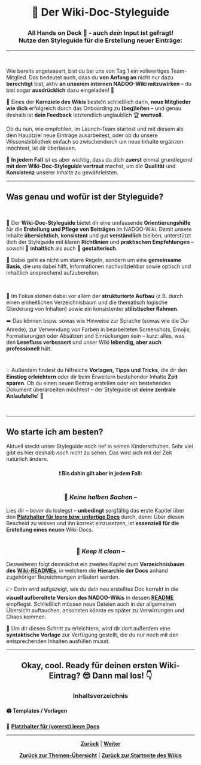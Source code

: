 # <p align="center">🎨 Der Wiki-Doc-Styleguide</p>

### <p align="center">All Hands on Deck 🙌 - auch _dein_ Input ist gefragt! <br> Nutze den Styleguide für die Erstellung neuer Einträge:</p>

---
<br>

Wie bereits angeteasert, bist du bei uns von Tag 1 ein vollwertiges Team-Mitglied. Das bedeutet auch, dass du **von Anfang an** nicht nur dazu **berechtigt** bist, aktiv **an unserem internen NADOO-Wiki mitzuwirken** – du bist sogar **ausdrücklich** dazu eingeladen! 💌

🎯 Eines der **Kernziele des Wikis** besteht schließlich darin, **neue Mitglieder wie dich** erfolgreich durch das Onboarding zu **(beg)leiten** – und genau deshalb ist **dein Feedback** letztendlich unglaublich 🏆 **wertvoll**.

Ob du nun, wie empfohlen, im Launch-Team startest und mit diesem als dein Hauptziel neue Einträge ausarbeitest, oder ob du unsere Wissensbibliothek einfach so zwischendurch um neue Inhalte ergänzen möchtest, ist dir überlassen.

📣 **In jedem Fall** ist es aber wichtig, dass du dich **zuerst** einmal grundlegend **mit dem Wiki-Doc-Styleguide vertraut** machst, um die **Qualität** und **Konsistenz** unserer Inhalte zu gewährleisten.

---

## Was genau und wofür ist der Styleguide?
<br>

📌 Der **Wiki-Doc-Styleguide** bietet dir eine umfassende **Orientierungshilfe** für die **Erstellung und Pflege von Beiträgen** im NADOO-Wiki.
Damit unsere Inhalte **übersichtlich**, **konsistent** und gut **verständlich** bleiben, unterstützt dich der Styleguide mit klaren **Richtlinien** und **praktischen Empfehlungen** – sowohl 📑 **inhaltlich** als auch 🎨 **gestalterisch**.

🤝 Dabei geht es nicht um starre Regeln, sondern um eine **gemeinsame Basis**, die uns dabei hilft, Informationen nachvollziehbar sowie optisch und inhaltlich ansprechend aufzubereiten.

<br>

🧐 Im Fokus stehen dabei vor allem der **strukturierte Aufbau** (z.B. durch einen einheitlichen Verzeichnisbaum und die thematisch logische Gliederung von Inhalten) sowie ein konsistenter **stilistischer Rahmen**.

➡️ Das können bspw. sowas wie Hinweise zur Sprache (sowas wie die Du-Anrede), zur Verwendung von Farben in bearbeiteten Screenshots, Emojis, Formatierungen oder Absätzen und Einrückungen sein – kurz: alles, was den **Lesefluss verbessert** und unser Wiki **lebendig, aber auch professionell** hält.

#

💡 Außerdem findest du hilfreiche **Vorlagen, Tipps und Tricks**, die dir den **Einstieg erleichtern** oder dir beim Erweitern bestehender Inhalte **Zeit sparen**. Ob du einen neuen Beitrag erstellen oder ein bestehendes Dokument überarbeiten möchtest – der Styleguide ist **deine zentrale Anlaufstelle**! 🙌

<br>

---

## Wo starte ich am besten?

Aktuell steckt unser Styleguide noch tief in seinen Kinderschuhen. Sehr viel gibt es hier deshalb _noch_ nicht zu sehen. Das wird sich mit der Zeit natürlich ändern.

#### <p align="center">❗ Bis dahin gilt aber **in jedem Fall**:</p>

#

<h3 align="center">💪 <em>Keine halben Sachen –</em></h3>

Lies dir – _bevor_ du loslegst – **unbedingt** sorgfältig das erste Kapitel über den [**Platzhalter für leere bzw. unfertige Docs**](/docs/00-willkommen/03-styleguide/00-platzhalter/README.md) durch, denn: Über diesen Bescheid zu wissen und ihn korrekt einzusetzen, ist **essenziell für die Erstellung eines neuen** Wiki-Docs.

#

<h3 align="center">🧼 <em>Keep it clean –</em></h3>

Desweiteren folgt demnächst ein zweites Kapitel zum **Verzeichnisbaum des** [**Wiki-READMEs**](/README.md), in welchem die **Hierarchie der Docs** anhand zugehöriger Bezeichnungen erläutert werden.

👉 Darin wird aufgezeigt, wie du dein neu erstelltes Doc korrekt in die **visuell aufbereitete Version des NADOO-Wikis** in dessen [**README**](/README.md) einpflegst. Schließlich müssen neue Dateien auch in der allgemeinen Übersicht auftauchen, ansonsten könnte es später zu Verwirrungen und Chaos kommen.

🚀 Um dir diesen Schritt zu erleichtern, wird dir dort außerdem eine **syntaktische Vorlage** zur Verfügung gestellt, die du nur noch mit den entsprechenden Inhalten ausfüllen musst.

---

## <p align="center">Okay, cool. Ready für deinen ersten Wiki-Eintrag? 😎 Dann mal los! 👇</p>

### <p align="center">Inhaltsverzeichnis</p>

#### 🖨️ Templates / Vorlagen

<!-- noch unsicher, ob Aufteilung in Oberthemen oder lieber chronologisch -->

🔹 [**Platzhalter für (vorerst) leere Docs**](/docs/00-willkommen/03-styleguide/00-platzhalter/02-vorschau/README.md) <br>

<!-- 🔹 [**Verzeichnisbaum des Wiki-READMEs – Hierarchie, Bezeichnungen und Syntax**](tbd) -->

---

<p align="center">
<a href="/docs/00-willkommen/02-starterpack/README.md"><strong>Zurück</strong></a> | 
<a href="/docs/00-willkommen/03-styleguide/00-platzhalter/README.md"><strong>Weiter</strong></a>
</p>

<p align="center">
<a href="/docs/00-willkommen/README.md/#dieser-themenbereich-beinhaltet-folgende-themen"><strong>Zurück zur Themen-Übersicht</strong></a> | <a href="/docs/00-willkommen/README.md"><strong>Zurück zur Startseite des Wikis</strong></a>
</p>
